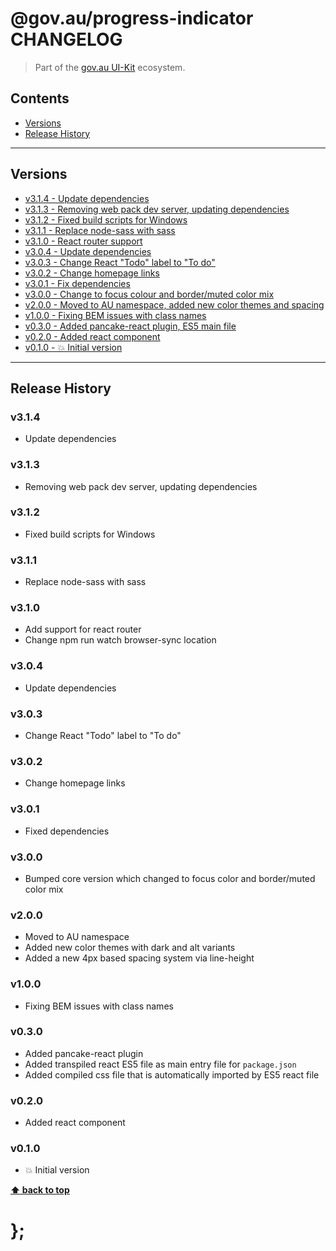 @gov.au/progress-indicator CHANGELOG
======================

> Part of the [gov.au UI-Kit](https://github.com/govau/uikit/) ecosystem.


## Contents

* [Versions](#install)
* [Release History](#release-history)


----------------------------------------------------------------------------------------------------------------------------------------------------------------


## Versions

* [v3.1.4 - Update dependencies](#v314)
* [v3.1.3 - Removing web pack dev server, updating dependencies](#v313)
* [v3.1.2 - Fixed build scripts for Windows](#v312)
* [v3.1.1 - Replace node-sass with sass](#v311)
* [v3.1.0 - React router support](#v310)
* [v3.0.4 - Update dependencies](#v304)
* [v3.0.3 - Change React "Todo" label to "To do"](#v303)
* [v3.0.2 - Change homepage links ](#v302)
* [v3.0.1 - Fix dependencies ](#v301)
* [v3.0.0 - Change to focus colour and border/muted color mix](#v300)
* [v2.0.0 - Moved to AU namespace, added new color themes and spacing](#v200)
* [v1.0.0 - Fixing BEM issues with class names](#v100)
* [v0.3.0 - Added pancake-react plugin, ES5 main file](#v030)
* [v0.2.0 - Added react component](#v020)
* [v0.1.0 - 💥 Initial version](#v010)


----------------------------------------------------------------------------------------------------------------------------------------------------------------


## Release History

### v3.1.4

- Update dependencies


### v3.1.3

- Removing web pack dev server, updating dependencies


### v3.1.2

- Fixed build scripts for Windows


### v3.1.1

- Replace node-sass with sass


### v3.1.0

- Add support for react router
- Change npm run watch browser-sync location


### v3.0.4

- Update dependencies


### v3.0.3

- Change React "Todo" label to "To do"


### v3.0.2

- Change homepage links


### v3.0.1

- Fixed dependencies


### v3.0.0

- Bumped core version which changed to focus color and border/muted color mix


### v2.0.0

- Moved to AU namespace
- Added new color themes with dark and alt variants
- Added a new 4px based spacing system via line-height


### v1.0.0

- Fixing BEM issues with class names

### v0.3.0

- Added pancake-react plugin
- Added transpiled react ES5 file as main entry file for `package.json`
- Added compiled css file that is automatically imported by ES5 react file


### v0.2.0

- Added react component


### v0.1.0

- 💥 Initial version


**[⬆ back to top](#contents)**


# };
